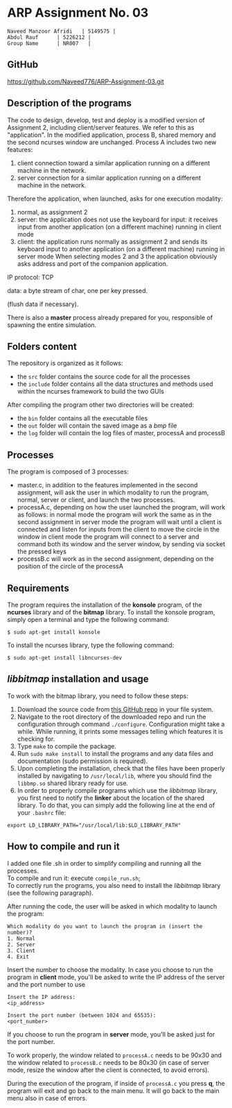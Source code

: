 # ARP Assignment No. 03
	Naveed Manzoor Afridi	| 5149575 |
	Abdul Rauf		| 5226212 |
	Group Name		| NR007   |
## GitHub
https://github.com/Naveed776/ARP-Assignment-03.git

## Description of the programs
The code to design, develop, test and deploy is a modified version of Assignment 2, including client/server features. We refer to this as "application". In the modified application, process B, shared memory and the second ncurses window are unchanged. Process A includes two new features:
1. client connection toward a similar application running on a different machine in the network.
2. server connection for a similar application running on a different machine in the network.

Therefore the application, when launched, asks for one execution modality:
1. normal, as assignment 2
2. server: the application does not use the keyboard for input: it receives input from another application (on a different machine) running in client mode
3. client: the application runs normally as assignment 2 and sends its keyboard input to another application (on a different machine) running in server mode
When selecting modes 2 and 3 the application obviously asks address and port of the companion application.

IP protocol: TCP

data: a byte stream of char, one per key pressed.

(flush data if necessary).

There is also a **master** process already prepared for you, responsible of spawning the entire simulation.

## Folders content

The repository is organized as it follows:
- the `src` folder contains the source code for all the processes
- the `include` folder contains all the data structures and methods used within the ncurses framework to build the two GUIs

After compiling the program other two directories will be created:

- the `bin` folder contains all the executable files
- the `out` folder will contain the saved image as a *bmp* file
- the `log` folder will contain the log files of master, processA and processB

 
## Processes
The program is composed of 3 processes:

- master.c, in addition to the features implemented in the second assignment, will ask the user in which modality to run the program, normal, server or client, and launch the two processes.
- processA.c, depending on how the user launched the program, will work as follows:
        in normal mode the program will work the same as in the second assignment
        in server mode the program will wait until a client is connected and listen for inputs from the client to move the circle in the window
        in client mode the program will connect to a server and command both its window and the server window, by sending via socket the pressed keys
- processB.c will work as in the second assignment, depending on the position of the circle of the processA



## Requirements
The program requires the installation of the **konsole** program, of the **ncurses** library and of the **bitmap** library. To install the konsole program, simply open a terminal and type the following command:
```console
$ sudo apt-get install konsole
```
To install the ncurses library, type the following command:
```console
$ sudo apt-get install libncurses-dev
```

## *libbitmap* installation and usage
To work with the bitmap library, you need to follow these steps:
1. Download the source code from [this GitHub repo](https://github.com/draekko/libbitmap.git) in your file system.
2. Navigate to the root directory of the downloaded repo and run the configuration through command ```./configure```. Configuration might take a while.  While running, it prints some messages telling which features it is checking for.
3. Type ```make``` to compile the package.
4. Run ```sudo make install``` to install the programs and any data files and documentation (sudo permission is required).
5. Upon completing the installation, check that the files have been properly installed by navigating to ```/usr/local/lib```, where you should find the ```libbmp.so``` shared library ready for use.
6. In order to properly compile programs which use the *libbitmap* library, you first need to notify the **linker** about the location of the shared library. To do that, you can simply add the following line at the end of your ```.bashrc``` file:      
```
export LD_LIBRARY_PATH="/usr/local/lib:$LD_LIBRARY_PATH"
```

## How to compile and run it
I added one file .sh in order to simplify compiling and running all the processes.  
To compile and run it: execute ```compile_run.sh```;  
To correctly run the programs, you also need to install the *libbitmap* library (see the following paragraph).

After running the code, the user will be asked in which modality to launch the program:

    Which modality do you want to launch the program in (insert the number)?
    1. Normal
    2. Server
    3. Client
    4. Exit

Insert the number to choose the modality. In case you choose to run the program in **client** mode, you'll be asked to write the IP address of the server and the port number to use

    Insert the IP address:
    <ip_address>

    Insert the port number (between 1024 and 65535):
    <port_number>

If you choose to run the program in **server** mode, you'll be asked just for the port number.

To work properly, the window related to `processA.c` needs to be 90x30 and the window related to `processB.c` needs to be 80x30 (in case of server mode, resize the window after the client is connected, to avoid errors).

During the execution of the program, if inside of `processA.c` you press **q**, the program will exit and go back to the main menu. It will go back to the main menu also in case of errors.

